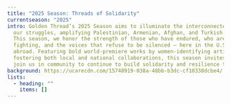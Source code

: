 ```yaml
---
title: "2025 Season: Threads of Solidarity"
currentseason: "2025"
intro: Golden Thread’s 2025 Season aims to illuminate the interconnectedness of
  our struggles, amplifying Palestinian, Armenian, Afghan, and Turkish voices.
  This season, we honor the strength of those who have endured, who are still
  fighting, and the voices that refuse to be silenced – here in the U.S. and
  abroad. Featuring bold world-premiere works by women-identifying artists and
  fostering both local and national collaborations, this season invites you to
  join us in community to continue to build solidarity and resilience together.
background: https://ucarecdn.com/15748919-038a-48bb-b3dc-cf10338dcbe4/
lists:
  - heading: ""
    items: []
---
```

